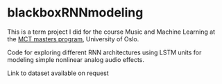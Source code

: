 # blackboxRNNmodeling  

This is a term project I did for the course Music and Machine Learning at the [MCT masters program](https://mct-master.github.io/), University of Oslo.


Code for exploring different RNN architectures using LSTM units for modeling simple nonlinear analog audio effects.


Link to dataset available on request



